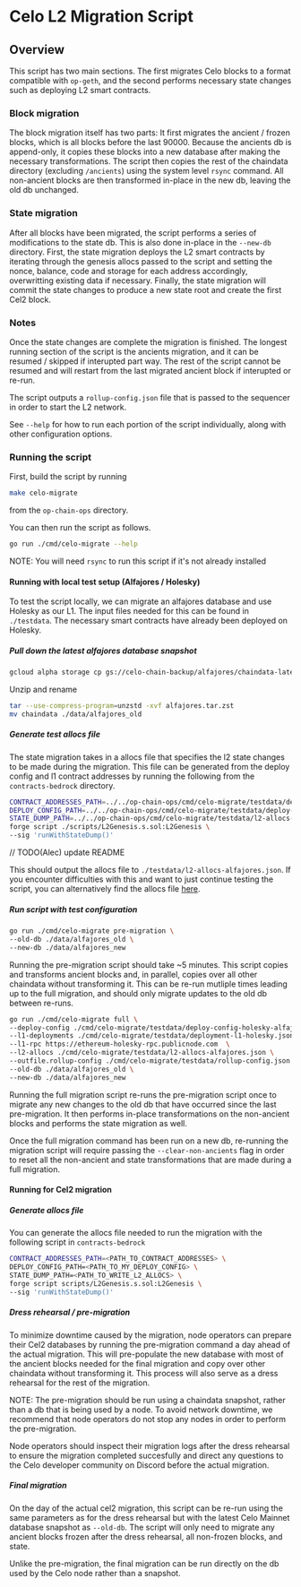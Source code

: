 # Celo L2 Migration Script

## Overview

This script has two main sections. The first migrates Celo blocks to a format compatible with `op-geth`, and the second performs necessary state changes such as deploying L2 smart contracts.

### Block migration

The block migration itself has two parts: It first migrates the ancient / frozen blocks, which is all blocks before the last 90000. Because the ancients db is append-only, it copies these blocks into a new database after making the necessary transformations. The script then copies the rest of the chaindata directory (excluding `/ancients`) using the system level `rsync` command. All non-ancient blocks are then transformed in-place in the new db, leaving the old db unchanged.

### State migration

After all blocks have been migrated, the script performs a series of modifications to the state db. This is also done in-place in the `--new-db` directory. First, the state migration deploys the L2 smart contracts by iterating through the genesis allocs passed to the script and setting the nonce, balance, code and storage for each address accordingly, overwritting existing data if necessary. Finally, the state migration will commit the state changes to produce a new state root and create the first Cel2 block.

### Notes

Once the state changes are complete the migration is finished. The longest running section of the script is the ancients migration, and it can be resumed / skipped if interupted part way. The rest of the script cannot be resumed and will restart from the last migrated ancient block if interupted or re-run.

The script outputs a `rollup-config.json` file that is passed to the sequencer in order to start the L2 network.

See `--help` for how to run each portion of the script individually, along with other configuration options.

### Running the script

First, build the script by running

```bash
make celo-migrate
```

from the `op-chain-ops` directory.

You can then run the script as follows.

```bash
go run ./cmd/celo-migrate --help
```

NOTE: You will need `rsync` to run this script if it's not already installed

#### Running with local test setup (Alfajores / Holesky)

To test the script locally, we can migrate an alfajores database and use Holesky as our L1. The input files needed for this can be found in `./testdata`. The necessary smart contracts have already been deployed on Holesky.

##### Pull down the latest alfajores database snapshot

```bash
gcloud alpha storage cp gs://celo-chain-backup/alfajores/chaindata-latest.tar.zst alfajores.tar.zst
```

Unzip and rename

```bash
tar --use-compress-program=unzstd -xvf alfajores.tar.zst
mv chaindata ./data/alfajores_old
```

##### Generate test allocs file

The state migration takes in a allocs file that specifies the l2 state changes to be made during the migration. This file can be generated from the deploy config and l1 contract addresses by running the following from the `contracts-bedrock` directory.

```bash
CONTRACT_ADDRESSES_PATH=../../op-chain-ops/cmd/celo-migrate/testdata/deployment-l1-holesky.json \
DEPLOY_CONFIG_PATH=../../op-chain-ops/cmd/celo-migrate/testdata/deploy-config-holesky-alfajores.json \
STATE_DUMP_PATH=../../op-chain-ops/cmd/celo-migrate/testdata/l2-allocs-alfajores.json \
forge script ./scripts/L2Genesis.s.sol:L2Genesis \
--sig 'runWithStateDump()'
```

// TODO(Alec) update README

This should output the allocs file to `./testdata/l2-allocs-alfajores.json`. If you encounter difficulties with this and want to just continue testing the script, you can alternatively find the allocs file [here](https://gist.github.com/jcortejoso/7f90ba9b67c669791014661ccb6de81a).

##### Run script with test configuration

```bash
go run ./cmd/celo-migrate pre-migration \
--old-db ./data/alfajores_old \
--new-db ./data/alfajores_new
```

Running the pre-migration script should take ~5 minutes. This script copies and transforms ancient blocks and, in parallel, copies over all other chaindata without transforming it. This can be re-run mutliple times leading up to the full migration, and should only migrate updates to the old db between re-runs.

```bash
go run ./cmd/celo-migrate full \
--deploy-config ./cmd/celo-migrate/testdata/deploy-config-holesky-alfajores.json \
--l1-deployments ./cmd/celo-migrate/testdata/deployment-l1-holesky.json \
--l1-rpc https://ethereum-holesky-rpc.publicnode.com  \
--l2-allocs ./cmd/celo-migrate/testdata/l2-allocs-alfajores.json \
--outfile.rollup-config ./cmd/celo-migrate/testdata/rollup-config.json \
--old-db ./data/alfajores_old \
--new-db ./data/alfajores_new
```

Running the full migration script re-runs the pre-migration script once to migrate any new changes to the old db that have occurred since the last pre-migration. It then performs in-place transformations on the non-ancient blocks and performs the state migration as well.

Once the full migration command has been run on a new db, re-running the migration script will require passing the `--clear-non-ancients` flag in order to reset all the non-ancient and state transformations that are made during a full migration.

#### Running for Cel2 migration

##### Generate allocs file

You can generate the allocs file needed to run the migration with the following script in `contracts-bedrock`

```bash
CONTRACT_ADDRESSES_PATH=<PATH_TO_CONTRACT_ADDRESSES> \
DEPLOY_CONFIG_PATH=<PATH_TO_MY_DEPLOY_CONFIG> \
STATE_DUMP_PATH=<PATH_TO_WRITE_L2_ALLOCS> \
forge script scripts/L2Genesis.s.sol:L2Genesis \
--sig 'runWithStateDump()'
```

##### Dress rehearsal / pre-migration

To minimize downtime caused by the migration, node operators can prepare their Cel2 databases by running the pre-migration command a day ahead of the actual migration. This will pre-populate the new database with most of the ancient blocks needed for the final migration and copy over other chaindata without transforming it. This process will also serve as a dress rehearsal for the rest of the migration.

NOTE: The pre-migration should be run using a chaindata snapshot, rather than a db that is being used by a node. To avoid network downtime, we recommend that node operators do not stop any nodes in order to perform the pre-migration.

Node operators should inspect their migration logs after the dress rehearsal to ensure the migration completed succesfully and direct any questions to the Celo developer community on Discord before the actual migration.

##### Final migration

On the day of the actual cel2 migration, this script can be re-run using the same parameters as for the dress rehearsal but with the latest Celo Mainnet database snapshot as `--old-db`. The script will only need to migrate any ancient blocks frozen after the dress rehearsal, all non-frozen blocks, and state.

Unlike the pre-migration, the final migration can be run directly on the db used by the Celo node rather than a snapshot.
